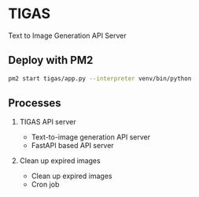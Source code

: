 # TIGAS

Text to Image Generation API Server

## Deploy with PM2

```bash
pm2 start tigas/app.py --interpreter venv/bin/python
```

## Processes

1. TIGAS API server

    - Text-to-image generation API server
    - FastAPI based API server

2. Clean up expired images

    - Clean up expired images
    - Cron job
